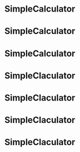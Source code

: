 # SimpleCalculator
# SimpleCalculator
# SimpleCalculator
# SimpleClaculator
# SimpleClaculator
# SimpleClaculator
# SimpleClaculator
